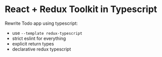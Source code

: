 # React + Redux Toolkit in Typescript
Rewrite Todo app using typescript:
  - use `--template redux-typescript`
  - strict eslint for everything
  - explicit return types
  - declarative redux typescript